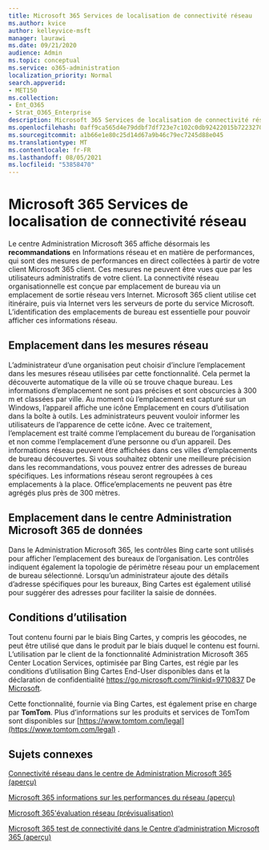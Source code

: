```yaml
---
title: Microsoft 365 Services de localisation de connectivité réseau
ms.author: kvice
author: kelleyvice-msft
manager: laurawi
ms.date: 09/21/2020
audience: Admin
ms.topic: conceptual
ms.service: o365-administration
localization_priority: Normal
search.appverid:
- MET150
ms.collection:
- Ent_O365
- Strat_O365_Enterprise
description: Microsoft 365 Services de localisation de connectivité réseau
ms.openlocfilehash: 0aff9ca565d4e79ddbf7df723e7c102c0db92422015b722327029be12bdb2934
ms.sourcegitcommit: a1b66e1e80c25d14d67a9b46c79ec7245d88e045
ms.translationtype: MT
ms.contentlocale: fr-FR
ms.lasthandoff: 08/05/2021
ms.locfileid: "53858470"
---
```

# <a name="microsoft-365-network-connectivity-location-services"></a>Microsoft 365 Services de localisation de connectivité réseau

Le centre Administration Microsoft 365 affiche désormais les **recommandations** en Informations réseau et en matière de performances, qui sont des mesures de performances en direct collectées à partir de votre client Microsoft 365 client. Ces mesures ne peuvent être vues que par les utilisateurs administratifs de votre client. La connectivité réseau organisationnelle est conçue par emplacement de bureau via un emplacement de sortie réseau vers Internet. Microsoft 365 client utilise cet itinéraire, puis via Internet vers les serveurs de porte du service Microsoft. L’identification des emplacements de bureau est essentielle pour pouvoir afficher ces informations réseau.

## <a name="location-in-network-measurements"></a>Emplacement dans les mesures réseau

L’administrateur d’une organisation peut choisir d’inclure l’emplacement dans les mesures réseau utilisées par cette fonctionnalité. Cela permet la découverte automatique de la ville où se trouve chaque bureau. Les informations d’emplacement ne sont pas précises et sont obscurcies à 300 m et classées par ville. Au moment où l’emplacement est capturé sur un Windows,  l’appareil affiche une icône Emplacement en cours d’utilisation dans la boîte à outils. Les administrateurs peuvent vouloir informer les utilisateurs de l’apparence de cette icône. Avec ce traitement, l’emplacement est traité comme l’emplacement du bureau de l’organisation et non comme l’emplacement d’une personne ou d’un appareil. Des informations réseau peuvent être affichées dans ces villes d’emplacements de bureau découvertes. Si vous souhaitez obtenir une meilleure précision dans les recommandations, vous pouvez entrer des adresses de bureau spécifiques. Les informations réseau seront regroupées à ces emplacements à la place. Office’emplacements ne peuvent pas être agrégés plus près de 300 mètres.

## <a name="location-in-the-microsoft-365-admin-center"></a>Emplacement dans le centre Administration Microsoft 365 de données

Dans le Administration Microsoft 365, les contrôles Bing carte sont utilisés pour afficher l’emplacement des bureaux de l’organisation. Les contrôles indiquent également la topologie de périmètre réseau pour un emplacement de bureau sélectionné. Lorsqu’un administrateur ajoute des détails d’adresse spécifiques pour les bureaux, Bing Cartes est également utilisé pour suggérer des adresses pour faciliter la saisie de données.

## <a name="terms-of-use"></a>Conditions d’utilisation

Tout contenu fourni par le biais Bing Cartes, y compris les géocodes, ne peut être utilisé que dans le produit par le biais duquel le contenu est fourni. L’utilisation par le client de la fonctionnalité Administration Microsoft 365 Center Location Services, optimisée  par Bing Cartes, est régie par les conditions d’utilisation Bing Cartes End-User disponibles dans et la déclaration de confidentialité <https://go.microsoft.com/?linkid=9710837> De [Microsoft](https://go.microsoft.com/fwlink/?LinkID=248686).

Cette fonctionnalité, fournie via Bing Cartes, est également prise en charge par **TomTom**. Plus d’informations sur les produits et services de TomTom sont disponibles sur [https://www.tomtom.com/legal](https://www.tomtom.com/legal) .

## <a name="related-topics"></a>Sujets connexes

[Connectivité réseau dans le centre de Administration Microsoft 365 (aperçu)](office-365-network-mac-perf-overview.md)

[Microsoft 365 informations sur les performances du réseau (aperçu)](office-365-network-mac-perf-insights.md)

[Microsoft 365'évaluation réseau (prévisualisation)](office-365-network-mac-perf-score.md)

[Microsoft 365 test de connectivité dans le Centre d’administration Microsoft 365 (aperçu)](office-365-network-mac-perf-onboarding-tool.md)
